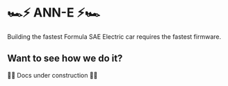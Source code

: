 # 🏎⚡️ ANN-E ⚡️🏎

Building the fastest Formula SAE Electric car requires the fastest firmware.

## Want to see how we do it?

👷🚧 Docs under construction 🚧👷
